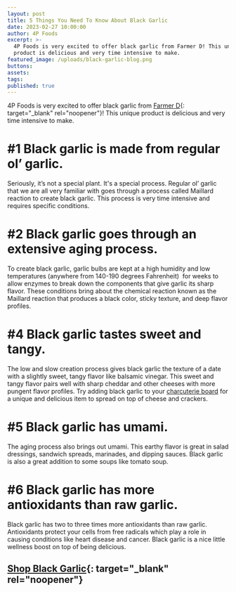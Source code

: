 ```yaml
---
layout: post
title: 5 Things You Need To Know About Black Garlic
date: 2023-02-27 10:00:00
author: 4P Foods
excerpt: >-
  4P Foods is very excited to offer black garlic from Farmer D! This unique
  product is delicious and very time intensive to make.
featured_image: /uploads/black-garlic-blog.png
buttons:
assets:
tags:
published: true
---
```

4P Foods is very excited to offer black garlic from [Farmer D](https://www.farmer-d.com/){: target="_blank" rel="noopener"}! This unique product is delicious and very time intensive to make.

# **\#1 Black garlic is made from regular ol’ garlic.**

Seriously, it’s not a special plant. It's a special process. Regular ol’ garlic that we are all very familiar with goes through a process called Maillard reaction to create black garlic. This process is very time intensive and requires specific conditions.

# **\#2 Black garlic goes through an extensive aging process.**

To create black garlic, garlic bulbs are kept at a high humidity and low temperatures (anywhere from 140-190 degrees Fahrenheit)&nbsp; for weeks to allow enzymes to break down the components that give garlic its sharp flavor. These conditions bring about the chemical reaction known as the Maillard reaction that produces a black color, sticky texture, and deep flavor profiles.

# **\#4 Black garlic tastes sweet and tangy.**

The low and slow creation process gives black garlic the texture of a date with a slightly sweet, tangy flavor like balsamic vinegar. This sweet and tangy flavor pairs well with sharp cheddar and other cheeses with more pungent flavor profiles. Try adding black garlic to your [charcuterie board](https://shop.4pfoods.com/product/the-perfect-charcuterie-board) for a unique and delicious item to spread on top of cheese and crackers.

# **\#5 Black garlic has umami.**

The aging process also brings out umami. This earthy flavor is great in salad dressings, sandwich spreads, marinades, and dipping sauces. Black garlic is also a great addition to some soups like tomato soup.

# **\#6 Black garlic has more antioxidants than raw garlic.**

Black garlic has two to three times more antioxidants than raw garlic. Antioxidants protect your cells from free radicals which play a role in causing conditions like heart disease and cancer. Black garlic is a nice little wellness boost on top of being delicious.

## **[Shop Black Garlic](https://shop.4pfoods.com/product/black-garlic){: target="_blank" rel="noopener"}**